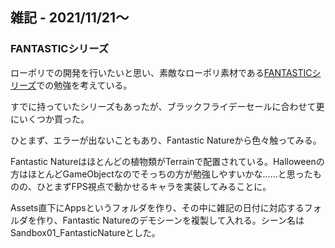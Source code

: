 ## 雑記 - 2021/11/21～

### FANTASTICシリーズ

ローポリでの開発を行いたいと思い、素敵なローポリ素材である[FANTASTICシリーズ](https://assetstore.unity.com/lists/fantastic-3d-packs-series-130169)での勉強を考えている。

すでに持っていたシリーズもあったが、ブラックフライデーセールに合わせて更にいくつか買った。

ひとまず、エラーが出ないこともあり、Fantastic Natureから色々触ってみる。

Fantastic Natureはほとんどの植物類がTerrainで配置されている。Halloweenの方はほとんどGameObjectなのでそっちの方が勉強しやすいかな……と思ったものの、ひとまずFPS視点で動かせるキャラを実装してみることに。

Assets直下にAppsというフォルダを作り、その中に雑記の日付に対応するフォルダを作り、Fantastic Natureのデモシーンを複製して入れる。シーン名はSandbox01_FantasticNatureとした。

